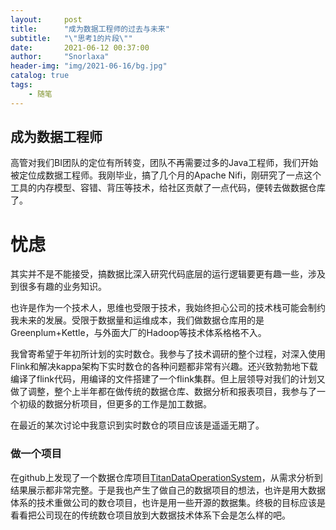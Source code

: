 ```yaml
---
layout:     post
title:      "成为数据工程师的过去与未来"
subtitle:   "\"思考1的片段\""
date:       2021-06-12 00:37:00
author:     "Snorlaxa"
header-img: "img/2021-06-16/bg.jpg"
catalog: true
tags:
    - 随笔
---
```


## 成为数据工程师
高管对我们BI团队的定位有所转变，团队不再需要过多的Java工程师，我们开始被定位成数据工程师。我刚毕业，搞了几个月的Apache Nifi，刚研究了一点这个工具的内存模型、容错、背压等技术，给社区贡献了一点代码，便转去做数据仓库了。



# 忧虑

其实并不是不能接受，搞数据比深入研究代码底层的运行逻辑要更有趣一些，涉及到很多有趣的业务知识。

也许是作为一个技术人，思维也受限于技术，我始终担心公司的技术栈可能会制约我未来的发展。受限于数据量和运维成本，我们做数据仓库用的是Greenplum+Kettle，与外面大厂的Hadoop等技术体系格格不入。

我曾寄希望于年初所计划的实时数仓。我参与了技术调研的整个过程，对深入使用Flink和解决kappa架构下实时数仓的各种问题都非常有兴趣。还兴致勃勃地下载编译了flink代码，用编译的文件搭建了一个flink集群。但上层领导对我们的计划又做了调整，整个上半年都在做传统的数据仓库、数据分析和报表项目，我参与了一个初级的数据分析项目，但更多的工作是加工数据。

在最近的某次讨论中我意识到实时数仓的项目应该是遥遥无期了。



### 做一个项目

在github上发现了一个数据仓库项目[TitanDataOperationSystem](https://github.com/233zzh/TitanDataOperationSystem)，从需求分析到结果展示都非常完整。于是我也产生了做自己的数据项目的想法，也许是用大数据体系的技术重做公司的数仓项目，也许是用一些开源的数据集。终极的目标应该是看看把公司现在的传统数仓项目放到大数据技术体系下会是怎么样的吧。